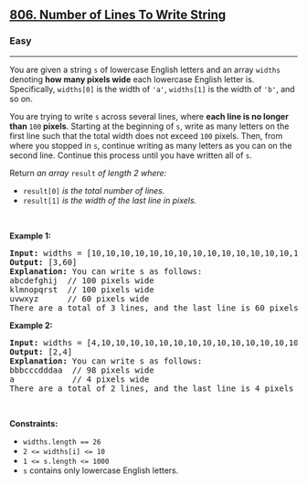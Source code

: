 <h2><a href="https://leetcode.com/problems/number-of-lines-to-write-string/">806. Number of Lines To Write String</a></h2><h3>Easy</h3><hr><div style="user-select: auto;"><p style="user-select: auto;">You are given a string <code style="user-select: auto;">s</code> of lowercase English letters and an array <code style="user-select: auto;">widths</code> denoting <strong style="user-select: auto;">how many pixels wide</strong> each lowercase English letter is. Specifically, <code style="user-select: auto;">widths[0]</code> is the width of <code style="user-select: auto;">'a'</code>, <code style="user-select: auto;">widths[1]</code> is the width of <code style="user-select: auto;">'b'</code>, and so on.</p>

<p style="user-select: auto;">You are trying to write <code style="user-select: auto;">s</code> across several lines, where <strong style="user-select: auto;">each line is no longer than </strong><code style="user-select: auto;">100</code><strong style="user-select: auto;"> pixels</strong>. Starting at the beginning of <code style="user-select: auto;">s</code>, write as many letters on the first line such that the total width does not exceed <code style="user-select: auto;">100</code> pixels. Then, from where you stopped in <code style="user-select: auto;">s</code>, continue writing as many letters as you can on the second line. Continue this process until you have written all of <code style="user-select: auto;">s</code>.</p>

<p style="user-select: auto;">Return <em style="user-select: auto;">an array </em><code style="user-select: auto;">result</code><em style="user-select: auto;"> of length 2 where:</em></p>

<ul style="user-select: auto;">
	<li style="user-select: auto;"><code style="user-select: auto;">result[0]</code><em style="user-select: auto;"> is the total number of lines.</em></li>
	<li style="user-select: auto;"><code style="user-select: auto;">result[1]</code><em style="user-select: auto;"> is the width of the last line in pixels.</em></li>
</ul>

<p style="user-select: auto;">&nbsp;</p>
<p style="user-select: auto;"><strong class="example" style="user-select: auto;">Example 1:</strong></p>

<pre style="user-select: auto;"><strong style="user-select: auto;">Input:</strong> widths = [10,10,10,10,10,10,10,10,10,10,10,10,10,10,10,10,10,10,10,10,10,10,10,10,10,10], s = "abcdefghijklmnopqrstuvwxyz"
<strong style="user-select: auto;">Output:</strong> [3,60]
<strong style="user-select: auto;">Explanation:</strong> You can write s as follows:
abcdefghij  // 100 pixels wide
klmnopqrst  // 100 pixels wide
uvwxyz      // 60 pixels wide
There are a total of 3 lines, and the last line is 60 pixels wide.</pre>

<p style="user-select: auto;"><strong class="example" style="user-select: auto;">Example 2:</strong></p>

<pre style="user-select: auto;"><strong style="user-select: auto;">Input:</strong> widths = [4,10,10,10,10,10,10,10,10,10,10,10,10,10,10,10,10,10,10,10,10,10,10,10,10,10], s = "bbbcccdddaaa"
<strong style="user-select: auto;">Output:</strong> [2,4]
<strong style="user-select: auto;">Explanation:</strong> You can write s as follows:
bbbcccdddaa  // 98 pixels wide
a            // 4 pixels wide
There are a total of 2 lines, and the last line is 4 pixels wide.</pre>

<p style="user-select: auto;">&nbsp;</p>
<p style="user-select: auto;"><strong style="user-select: auto;">Constraints:</strong></p>

<ul style="user-select: auto;">
	<li style="user-select: auto;"><code style="user-select: auto;">widths.length == 26</code></li>
	<li style="user-select: auto;"><code style="user-select: auto;">2 &lt;= widths[i] &lt;= 10</code></li>
	<li style="user-select: auto;"><code style="user-select: auto;">1 &lt;= s.length &lt;= 1000</code></li>
	<li style="user-select: auto;"><code style="user-select: auto;">s</code> contains only lowercase English letters.</li>
</ul>
</div>